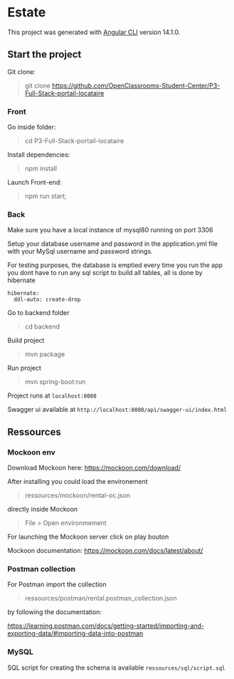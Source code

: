# Estate

This project was generated with [Angular CLI](https://github.com/angular/angular-cli) version 14.1.0.

## Start the project

Git clone:

> git clone https://github.com/OpenClassrooms-Student-Center/P3-Full-Stack-portail-locataire


### Front
Go inside folder:

> cd P3-Full-Stack-portail-locataire

Install dependencies:

> npm install

Launch Front-end:

> npm run start;
> 
### Back

Make sure you have a local instance of mysql80 running on port 3306

Setup your database username and password in the application.yml file with your MySql username and password strings.

For testing purposes, the database is emptied every time you run the app you dont have to run any sql script to build all tables, all is done by hibernate

    hibernate:
      ddl-auto: create-drop



Go to backend folder

> cd backend

Build project
> mvn package

Run project
> mvn spring-boot:run


Project runs at 
```localhost:8080```

Swagger ui available at ```http://localhost:8080/api/swagger-ui/index.html```

## Ressources

### Mockoon env

Download Mockoon here: https://mockoon.com/download/

After installing you could load the environement

> ressources/mockoon/rental-oc.json

directly inside Mockoon 

> File > Open environmement

For launching the Mockoon server click on play bouton

Mockoon documentation: https://mockoon.com/docs/latest/about/

### Postman collection

For Postman import the collection

> ressources/postman/rental.postman_collection.json 

by following the documentation: 

https://learning.postman.com/docs/getting-started/importing-and-exporting-data/#importing-data-into-postman


### MySQL

SQL script for creating the schema is available `ressources/sql/script.sql`
